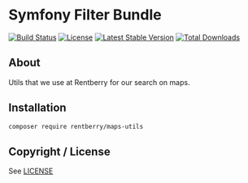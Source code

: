 # Symfony Filter Bundle

[![Build Status](https://img.shields.io/travis/rentberry/MapsUtils.svg?style=flat-square)](https://travis-ci.org/rentberry/MapsUtils)
[![License](https://img.shields.io/packagist/l/rentberry/maps-utils.svg?style=flat-square)](https://packagist.org/packages/rentberry/maps-utils)
[![Latest Stable Version](https://img.shields.io/packagist/v/rentberry/maps-utils.svg?style=flat-square)](https://packagist.org/packages/rentberry/maps-utils)
[![Total Downloads](https://img.shields.io/packagist/dt/rentberry/maps-utils.svg?style=flat-square)](https://packagist.org/packages/rentberry/maps-utils)

About
-----
Utils that we use at Rentberry for our search on maps. 

Installation
------------

```bash
composer require rentberry/maps-utils
```


Copyright / License
-------------------

See [LICENSE](https://github.com/rentberry/MapsUtils/blob/master/LICENSE)
